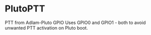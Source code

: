 # PlutoPTT
PTT from Adlam-Pluto GPIO
Uses GPIO0 and GPIO1 - both to avoid unwanted PTT activation on Pluto boot.


